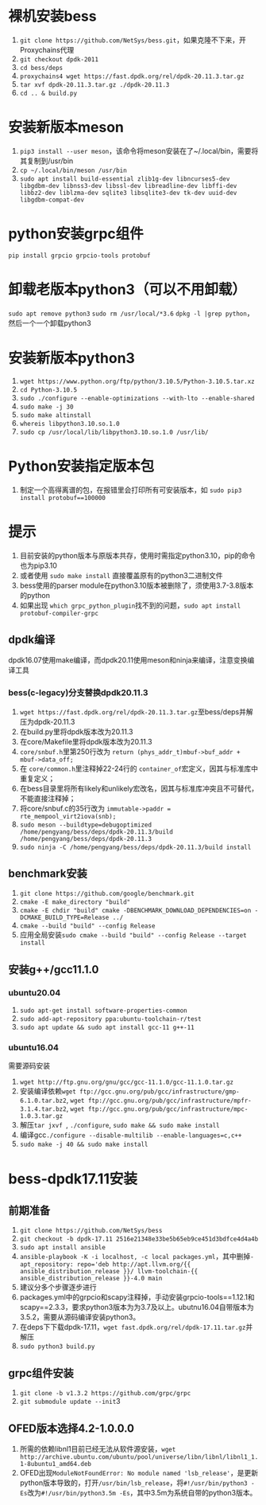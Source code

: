 # 裸机安装bess

1. `git clone https://github.com/NetSys/bess.git`，如果克隆不下来，开Proxychains代理
2. `git checkout dpdk-2011`
3. `cd bess/deps`
4. `proxychains4 wget https://fast.dpdk.org/rel/dpdk-20.11.3.tar.gz`
5. `tar xvf dpdk-20.11.3.tar.gz ./dpdk-20.11.3`
6. `cd .. & build.py`

# 安装新版本meson

1. `pip3 install --user meson`，该命令将meson安装在了~/.local/bin，需要将其复制到/usr/bin
2. `cp ~/.local/bin/meson /usr/bin`
3. `sudo apt install build-essential zlib1g-dev libncurses5-dev libgdbm-dev libnss3-dev libssl-dev libreadline-dev libffi-dev libbz2-dev liblzma-dev sqlite3 libsqlite3-dev tk-dev uuid-dev libgdbm-compat-dev`

# python安装grpc组件

`pip install grpcio grpcio-tools protobuf`

# 卸载老版本python3（可以不用卸载）

`sudo apt remove python3`
`sudo rm /usr/local/*3.6`
`dpkg -l |grep python`，然后一个一个卸载python3

# 安装新版本python3

1. `wget https://www.python.org/ftp/python/3.10.5/Python-3.10.5.tar.xz`
2. `cd Python-3.10.5`
3. `sudo ./configure --enable-optimizations --with-lto --enable-shared`
4. `sudo make -j 30`
5. `sudo make altinstall`
6. `whereis libpython3.10.so.1.0`
7. `sudo cp /usr/local/lib/libpython3.10.so.1.0 /usr/lib/`

# Python安装指定版本包

1. 制定一个高得离谱的包，在报错里会打印所有可安装版本，如 `sudo pip3 install protobuf==100000`

# 提示

1. 目前安装的python版本与原版本共存，使用时需指定python3.10，pip的命令也为pip3.10
2. 或者使用 `sudo make install` 直接覆盖原有的python3二进制文件
3. bess使用的parser module在python3.10版本被删除了，须使用3.7-3.8版本的python
4. 如果出现 `which grpc_python_plugin`找不到的问题，`sudo apt install protobuf-compiler-grpc`

## dpdk编译

dpdk16.07使用make编译，而dpdk20.11使用meson和ninja来编译，注意变换编译工具

### bess(c-legacy)分支替换dpdk20.11.3

1. `wget https://fast.dpdk.org/rel/dpdk-20.11.3.tar.gz`至bess/deps并解压为dpdk-20.11.3
2. 在build.py里将dpdk版本改为20.11.3
3. 在core/Makefile里将dpdk版本改为20.11.3
4. `core/snbuf.h`里第250行改为 `return (phys_addr_t)mbuf->buf_addr + mbuf->data_off;`
5. 在 `core/common.h`里注释掉22-24行的 `container_of`宏定义，因其与标准库中重复定义；
6. 在bess目录里将所有likely和unlikely宏改名，因其与标准库冲突且不可替代，不能直接注释掉；
7. 将core/snbuf.c的35行改为 `immutable->paddr = rte_mempool_virt2iova(snb);`
8. `sudo meson --buildtype=debugoptimized /home/pengyang/bess/deps/dpdk-20.11.3/build /home/pengyang/bess/deps/dpdk-20.11.3`
9. `sudo ninja -C /home/pengyang/bess/deps/dpdk-20.11.3/build install`

## benchmark安装
1. `git clone https://github.com/google/benchmark.git`
2. `cmake -E make_directory "build"`
3. `cmake -E chdir "build" cmake -DBENCHMARK_DOWNLOAD_DEPENDENCIES=on -DCMAKE_BUILD_TYPE=Release ../`
4. `cmake --build "build" --config Release`
5. 应用全局安装`sudo cmake --build "build" --config Release --target install`

## 安装g++/gcc11.1.0
### ubuntu20.04
1. `sudo apt-get install software-properties-common`
2. `sudo add-apt-repository ppa:ubuntu-toolchain-r/test`
3. `sudo apt update && sudo apt install gcc-11 g++-11`

### ubuntu16.04
需要源码安装
1. `wget http://ftp.gnu.org/gnu/gcc/gcc-11.1.0/gcc-11.1.0.tar.gz`
2. 安装编译依赖`wget ftp://gcc.gnu.org/pub/gcc/infrastructure/gmp-6.1.0.tar.bz2`, `wget ftp://gcc.gnu.org/pub/gcc/infrastructure/mpfr-3.1.4.tar.bz2`, `wget ftp://gcc.gnu.org/pub/gcc/infrastructure/mpc-1.0.3.tar.gz`
3. 解压`tar jxvf `, `./configure`, `sudo make && sudo make install`
4. 编译gcc`./configure --disable-multilib --enable-languages=c,c++`
5. `sudo make -j 40 && sudo make install `

# bess-dpdk17.11安装
## 前期准备
1. `git clone https://github.com/NetSys/bess`
2. `git checkout -b dpdk-17.11 2516e21348e33be5b65eb9ce451d3bdfce4d4a4b`
3. `sudo apt install ansible`
4. `ansible-playbook -K -i localhost, -c local packages.yml`，其中删掉`- apt_repository: repo='deb http://apt.llvm.org/{{ ansible_distribution_release }}/ llvm-toolchain-{{ ansible_distribution_release }}-4.0 main`
5. 建议分多个步骤逐步进行
6. packages.yml中的grpcio和scapy注释掉，手动安装grpcio-tools==1.12.1和scapy==2.3.3，要求python3版本为为3.7及以上。ubutnu16.04自带版本为3.5.2，需要从源码编译安装python3。
7. 在deps下下载dpdk-17.11，`wget fast.dpdk.org/rel/dpdk-17.11.tar.gz`并解压
8. `sudo python3 build.py`



## grpc组件安装
1. `git clone -b v1.3.2 https://github.com/grpc/grpc`
2. `git submodule update --init`3

## OFED版本选择4.2-1.0.0.0
1. 所需的依赖libnl1目前已经无法从软件源安装，`wget http://archive.ubuntu.com/ubuntu/pool/universe/libn/libnl/libnl1_1.1-8ubuntu1_amd64.deb`
2. OFED出现`ModuleNotFoundError: No module named 'lsb_release'`，是更新python版本导致的，打开`/usr/bin/lsb_release`，将`#!/usr/bin/python3 -Es`改为`#!/usr/bin/python3.5m -Es`，其中3.5m为系统自带的python3版本。
